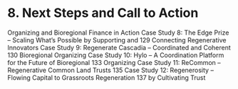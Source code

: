 # 8. Next Steps and Call to Action
 Organizing and Bioregional Finance in Action
 Case Study 8: The Edge Prize – Scaling What’s Possible by Supporting and 129
 Connecting Regenerative Innovators
 Case Study 9: Regenerate Cascadia – Coordinated and Coherent 130
 Bioregional Organizing
 Case Study 10: Hylo – A Coordination Platform for the Future of Bioregional 133
 Organizing
 Case Study 11: ReCommon – Regenerative Common Land Trusts 135
 Case Study 12: Regenerosity – Flowing Capital to Grassroots Regeneration 137
 by Cultivating Trust

